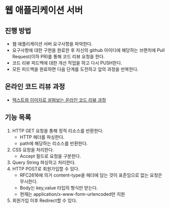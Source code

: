 # 웹 애플리케이션 서버
## 진행 방법
* 웹 애플리케이션 서버 요구사항을 파악한다.
* 요구사항에 대한 구현을 완료한 후 자신의 github 아이디에 해당하는 브랜치에 Pull Request(이하 PR)를 통해 코드 리뷰 요청을 한다.
* 코드 리뷰 피드백에 대한 개선 작업을 하고 다시 PUSH한다.
* 모든 피드백을 완료하면 다음 단계를 도전하고 앞의 과정을 반복한다.

## 온라인 코드 리뷰 과정
* [텍스트와 이미지로 살펴보는 온라인 코드 리뷰 과정](https://github.com/next-step/nextstep-docs/tree/master/codereview)


## 기능 목록
1. HTTP GET 요청을 통해 정적 리소스를 반환한다.
   - HTTP 헤더를 파싱한다.
   - path에 해당하는 리소스를 반환한다. 
2. CSS 요청을 처리한다.
   - Accept 필드로 요청을 구분한다.
3. Query String 파싱하고 처리한다.
4. HTTP POST로 회원가입할 수 있다.
    - RFC2616에 의거 content-type을 헤더에 담는 것이 표준임으로 없는 요청은 무시한다.
    - Body는 key,value 타입의 형식만 받는다.
    - 현재는 application/x-www-form-urlencoded만 지원
5. 회원가입 이후 Redirect할 수 있다.
